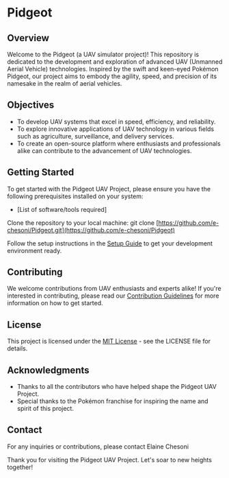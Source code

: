 # Pidgeot

## Overview
Welcome to the Pidgeot (a UAV simulator project)! This repository is dedicated to the development and exploration of advanced UAV (Unmanned Aerial Vehicle) technologies. Inspired by the swift and keen-eyed Pokémon Pidgeot, our project aims to embody the agility, speed, and precision of its namesake in the realm of aerial vehicles.

## Objectives
- To develop UAV systems that excel in speed, efficiency, and reliability.
- To explore innovative applications of UAV technology in various fields such as agriculture, surveillance, and delivery services.
- To create an open-source platform where enthusiasts and professionals alike can contribute to the advancement of UAV technologies.

## Getting Started
To get started with the Pidgeot UAV Project, please ensure you have the following prerequisites installed on your system:
- [List of software/tools required]

Clone the repository to your local machine:
git clone [https://github.com/e-chesoni/Pidgeot.git](https://github.com/e-chesoni/Pidgeot)

Follow the setup instructions in the [Setup Guide](./SETUP.md) to get your development environment ready.

## Contributing
We welcome contributions from UAV enthusiasts and experts alike! If you're interested in contributing, please read our [Contribution Guidelines](./CONTRIBUTING.md) for more information on how to get started.

## License
This project is licensed under the [MIT License](./LICENSE) - see the LICENSE file for details.

## Acknowledgments
- Thanks to all the contributors who have helped shape the Pidgeot UAV Project.
- Special thanks to the Pokémon franchise for inspiring the name and spirit of this project.

## Contact
For any inquiries or contributions, please contact Elaine Chesoni

Thank you for visiting the Pidgeot UAV Project. Let's soar to new heights together!
